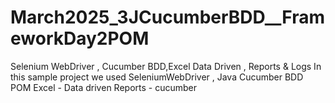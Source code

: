 # March2025_3JCucumberBDD__FrameworkDay2POM
Selenium WebDriver , Cucumber BDD,Excel Data Driven , Reports &amp; Logs
In this sample project we used 
   SeleniumWebDriver , Java
   Cucumber BDD
   POM
   Excel - Data driven
   Reports - cucumber
